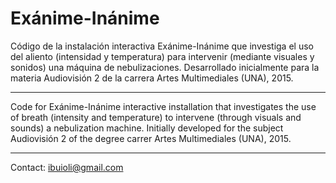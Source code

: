 # Exánime-Inánime

Código de la instalación interactiva Exánime-Inánime que investiga el uso del aliento (intensidad y temperatura) para intervenir (mediante visuales y sonidos) una máquina de nebulizaciones. Desarrollado inicialmente para la materia Audiovisión 2 de la carrera Artes Multimediales (UNA), 2015.

---

Code for Exánime-Inánime interactive installation that investigates the use of breath (intensity and temperature) to intervene (through visuals and sounds) a nebulization machine. Initially developed for the subject Audiovisión 2 of the degree carrer Artes Multimediales (UNA), 2015.

---
Contact: ibuioli@gmail.com
